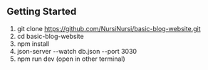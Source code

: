 ## Getting Started

1. git clone https://github.com/NursiNursi/basic-blog-website.git
2. cd basic-blog-website
3. npm install
4. json-server --watch db.json --port 3030
5. npm run dev (open in other terminal)

